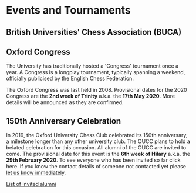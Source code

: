 # Events and Tournaments

## British Universities' Chess Association (BUCA)

<Profile name='2020 Championship' links="22nd-23rd January 2020\nHoliday Inn Birmingham Airport,https://goo.gl/maps/1DAtohCqkK1FnPJQ9" description="BUCA is a central organisation that hosts a tournament every year inviting all universities across the country to attend. The Oxford University Chess Club's president will selected a team to attend. The team travels overnight to stay in a hotel and play longplay matches.\nThe deadline for entry, after which a late fee applies, is 31st January 2020." thumbnail='https://www.bucachess.org.uk/image/logo.png'>

## Oxford Congress

The University has traditionally hosted a 'Congress' tournament once a year. A Congress is a longplay tournament, typically spanning a weekend, officially publicised by the English Chess Federation.

The Oxford Congress was last held in 2008. Provisional dates for the 2020 Congress are the **2nd week of Trinity** a.k.a. the **17th May 2020**. More details will be announced as they are confirmed.

## 150th Anniversary Celebration

In 2019, the Oxford University Chess Club celebrated its 150th anniversary, a milestone longer than any other university club. The OUCC plans to hold a belated celebration for this occasion. All alumni of the OUCC are invited to come. The provisional date for this event is the **6th week of Hilary** a.k.a. the **29th February 2020**.
To see everyone who has been invited so far click here. If you know the contact details of someone not contacted yet please [let us know immediately](/contact).

[List of invited alumni](/assets/resources/ouccvarsityplayers.pdf)